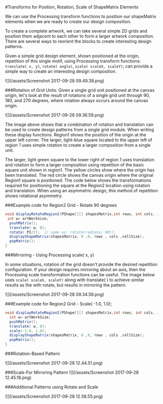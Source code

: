 #Transforms for Position, Rotation, Scale of ShapeMatrix Elements

We can use the Processing transform functions to position  our shapeMatrix elements when we are ready to create our design composition.

To create a complete artwork, we can take several simple 2D grids and position them adjacent to each other to form a larger artwork composition.  There are several ways to reorient the blocks to create interesting design patterns.

Given a simple grid design element, shown positioned at the origin, repetition of this single motif, using Processing transform functions: `translate( x, y)`, `rotate( angle)`, `scale( scaleX, scaleY)`; can provide a simple way to create an interesting design composition.

![](/assets/Screenshot 2017-09-28 09.49.38.png)

###Rotation of Grid Units:
Given a single grid unit positioned at the canvas origin, let's look at the result of rotations of a single grid unit through 90, 180, and 270 degrees, where rotation always occurs around the canvas origin.



![](/assets/Screenshot 2017-09-28 09.36.59.png)

The image above shows that a combination of rotation and translation can be used to create design patterns from a single grid module.  When writing these display functions.  Region1 shows the position of the origin at the upper left corner.  The larger, light-blue square located to the upper left of region 1 uses simple rotation to create a larger composition from a single unit.  

The larger, light green square to the lower right of region 1 uses translation and rotation to form a larger composition using repetition of the basic square unit shown in region1.  The yellow circles show where the origin has been translated.  The red circle shows the canvas origin where the original Region1 square is positioned. The code below shows the transformations required for positioning the square at the Region2 location using rotation and translation. When using an asymmetric design, this method of repetition shows rotational asymmetry.

###Example code for Region2 Grid - Rotate 90 degrees


```java
void displayRotateRegion2(PShape[][] shapesMatrix,int rows, int cols, int cellSize, int artWorkSize){
 int w= artWorkSize;
  pushMatrix();
  translate( w, 0);
  rotate( PI/2);  // same as: rotate(radians( 90));
  displayShapeMatrix(shapesMatrix, 0 ,0, rows , cols ,cellSize);
  popMatrix();
}
```
###Mirroring - Using Processing scale( x, y)

In some situations, rotation of the grid doesn't provide the desired repetition configuration.  If your design requires mirroring about an axis, then the Processing scale transformation functions can be useful.  The image below uses `scale( scaleX, scaleY)` along with translate( )  to achieve similar results as the with rotate, but results in mirroring the pattern.  

![](/assets/Screenshot 2017-09-28 09.34.56.png)

###Example code for Region2 Grid  - Scale( -1.0, 1.0);

```java
void displayRotateRegion2(PShape[][] shapesMatrix,int rows, int cols, int cellSize, int artWorkSize){
  int w= artWorkSize;
  pushMatrix();
  translate( w, 0);
  scale(-1.0, 1.0);
  displayShapeMatrix(shapesMatrix, 0 ,0, rows , cols ,cellSize);
  popMatrix();
}
```

###Rotation-Based Pattern

![](/assets/Screenshot 2017-09-28 12.44.51.png)

###Scale-For Mirroring Pattern
![](/assets/Screenshot 2017-09-28 12.45.18.png)

###Additional Patterns using Rotate and Scale

![](/assets/Screenshot 2017-09-28 12.58.55.png)